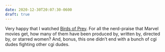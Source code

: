 ```yaml
---
date: 2020-12-30T20:07:30-0600
draft: true
---
```




Very happy that I watched [Birds of Prey](https://www.imdb.com/title/tt7713068/). For all the nerd-praise that Marvel movies get, how many of them have been produced by, written by, directed by, or starred women? And, bonus, this one didn’t end with a bunch of cgi dudes fighting other cgi dudes.



